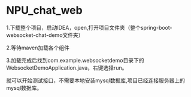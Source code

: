 # NPU_chat_web 

1.下载整个项目，启动IDEA，open,打开项目文件夹（整个spring-boot-websocket-chat-demo文件夹）

2.等待maven加载各个组件

3.加载完成后找到com.example.websocketdemo目录下的WebsocketDemoApplication.java，右键选择run。

就可以开始测试接口，不需要本地安装mysql数据库,项目已经连接服务器上的mysql数据库。
